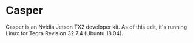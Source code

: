 <!-- TITLE: Casper Computer -->
<!-- SUBTITLE: An embedded ""supercomputer"" available for various research tasks -->

# Casper
Casper is an Nvidia Jetson TX2 developer kit. As of this edit, it's running Linux for Tegra Revision 32.7.4 (Ubuntu 18.04).
